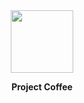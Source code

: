 <div id="header" align="center">
  <img src="https://media.giphy.com/media/gOQ6EgtAiwXde/giphy.gif" width="100"/>
  <p><b>Project Coffee<b></p>
</div>
